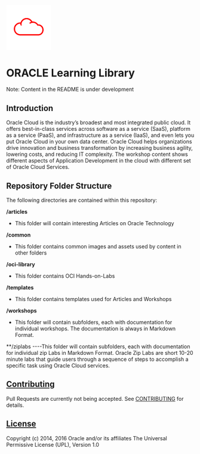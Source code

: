 ![](common/images/customer.logo.png)
---
# ORACLE Learning Library #

Note: Content in the README is under development

## Introduction ##

Oracle Cloud is the industry’s broadest and most integrated public cloud. It offers best-in-class services across software as a service (SaaS), platform as a service (PaaS), and infrastructure as a service (IaaS), and even lets you put Oracle Cloud in your own data center. Oracle Cloud helps organizations drive innovation and business transformation by increasing business agility, lowering costs, and reducing IT complexity. The workshop content shows different aspects of Application Development in the cloud with different set of Oracle Cloud Services.


## Repository Folder Structure ##

The following directories are contained within this repository:

**/articles** 
- This folder will contain interesting Articles on Oracle Technology

**/common** 
- This folder contains common images and assets used by content in other folders

**/oci-library** 
- This folder contains OCI Hands-on-Labs

**/templates** 
- This folder contains templates used for Articles and Workshops

**/workshops** 
- This folder will contain subfolders, each with documentation for individual workshops. The documentation is always in Markdown Format.

**/ziplabs
----This folder will contain subfolders, each with documentation for individual zip Labs in Markdown Format. Oracle Zip Labs are short 10-20 minute labs that guide users through a sequence of steps to accomplish a specific task using Oracle Cloud services.



## [Contributing](CONTRIBUTING.md)
Pull Requests are currently not being accepted. See [CONTRIBUTING](CONTRIBUTING.md) for details.

## [License](LICENSE.md)
Copyright (c) 2014, 2016 Oracle and/or its affiliates
The Universal Permissive License (UPL), Version 1.0
